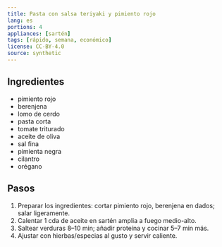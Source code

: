 ```yaml
---
title: Pasta con salsa teriyaki y pimiento rojo
lang: es
portions: 4
appliances: [sartén]
tags: [rápido, semana, económico]
license: CC-BY-4.0
source: synthetic
---
```

## Ingredientes
- pimiento rojo
- berenjena
- lomo de cerdo
- pasta corta
- tomate triturado
- aceite de oliva
- sal fina
- pimienta negra
- cilantro
- orégano

## Pasos
1. Preparar los ingredientes: cortar pimiento rojo, berenjena en dados; salar ligeramente.
2. Calentar 1 cda de aceite en sartén amplia a fuego medio-alto.
3. Saltear verduras 8–10 min; añadir proteína y cocinar 5–7 min más.
4. Ajustar con hierbas/especias al gusto y servir caliente.
